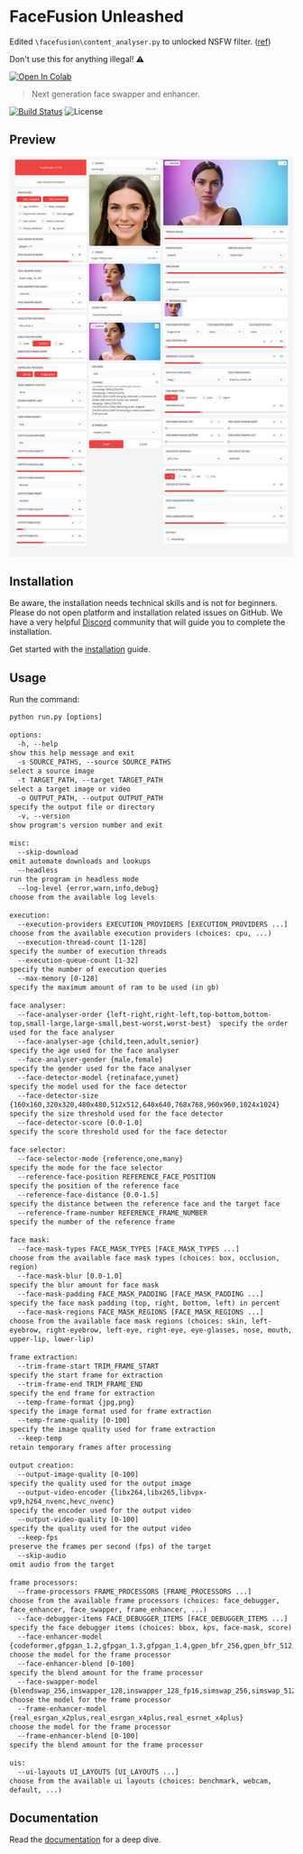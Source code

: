 FaceFusion Unleashed
==========
Edited `\facefusion\content_analyser.py` to unlocked NSFW filter. ([ref](https://www.reddit.com/r/StableDiffusion/comments/18dch8l/hotto_remove_nsfw_filter_in_facefusion_20/))

Don't use this for anything illegal! ⚠️


[![Open In Colab](https://colab.research.google.com/assets/colab-badge.svg)](https://colab.research.google.com/github/Taishi-Y/facefusion-unleashed/blob/master/facefusion_unleash.ipynb)



> Next generation face swapper and enhancer.

[![Build Status](https://img.shields.io/github/actions/workflow/status/facefusion/facefusion/ci.yml.svg?branch=master)](https://github.com/facefusion/facefusion/actions?query=workflow:ci)
![License](https://img.shields.io/badge/license-MIT-green)


Preview
-------

![Preview](https://raw.githubusercontent.com/facefusion/facefusion/master/.github/preview.png?sanitize=true)


Installation
------------

Be aware, the installation needs technical skills and is not for beginners. Please do not open platform and installation related issues on GitHub. We have a very helpful [Discord](https://join.facefusion.io) community that will guide you to complete the installation.

Get started with the [installation](https://docs.facefusion.io/installation) guide.


Usage
-----

Run the command:

```
python run.py [options]

options:
  -h, --help                                                                                                         show this help message and exit
  -s SOURCE_PATHS, --source SOURCE_PATHS                                                                             select a source image
  -t TARGET_PATH, --target TARGET_PATH                                                                               select a target image or video
  -o OUTPUT_PATH, --output OUTPUT_PATH                                                                               specify the output file or directory
  -v, --version                                                                                                      show program's version number and exit

misc:
  --skip-download                                                                                                    omit automate downloads and lookups
  --headless                                                                                                         run the program in headless mode
  --log-level {error,warn,info,debug}                                                                                choose from the available log levels

execution:
  --execution-providers EXECUTION_PROVIDERS [EXECUTION_PROVIDERS ...]                                                choose from the available execution providers (choices: cpu, ...)
  --execution-thread-count [1-128]                                                                                   specify the number of execution threads
  --execution-queue-count [1-32]                                                                                     specify the number of execution queries
  --max-memory [0-128]                                                                                               specify the maximum amount of ram to be used (in gb)

face analyser:
  --face-analyser-order {left-right,right-left,top-bottom,bottom-top,small-large,large-small,best-worst,worst-best}  specify the order used for the face analyser
  --face-analyser-age {child,teen,adult,senior}                                                                      specify the age used for the face analyser
  --face-analyser-gender {male,female}                                                                               specify the gender used for the face analyser
  --face-detector-model {retinaface,yunet}                                                                           specify the model used for the face detector
  --face-detector-size {160x160,320x320,480x480,512x512,640x640,768x768,960x960,1024x1024}                           specify the size threshold used for the face detector
  --face-detector-score [0.0-1.0]                                                                                    specify the score threshold used for the face detector

face selector:
  --face-selector-mode {reference,one,many}                                                                          specify the mode for the face selector
  --reference-face-position REFERENCE_FACE_POSITION                                                                  specify the position of the reference face
  --reference-face-distance [0.0-1.5]                                                                                specify the distance between the reference face and the target face
  --reference-frame-number REFERENCE_FRAME_NUMBER                                                                    specify the number of the reference frame

face mask:
  --face-mask-types FACE_MASK_TYPES [FACE_MASK_TYPES ...]                                                            choose from the available face mask types (choices: box, occlusion, region)
  --face-mask-blur [0.0-1.0]                                                                                         specify the blur amount for face mask
  --face-mask-padding FACE_MASK_PADDING [FACE_MASK_PADDING ...]                                                      specify the face mask padding (top, right, bottom, left) in percent
  --face-mask-regions FACE_MASK_REGIONS [FACE_MASK_REGIONS ...]                                                      choose from the available face mask regions (choices: skin, left-eyebrow, right-eyebrow, left-eye, right-eye, eye-glasses, nose, mouth, upper-lip, lower-lip)

frame extraction:
  --trim-frame-start TRIM_FRAME_START                                                                                specify the start frame for extraction
  --trim-frame-end TRIM_FRAME_END                                                                                    specify the end frame for extraction
  --temp-frame-format {jpg,png}                                                                                      specify the image format used for frame extraction
  --temp-frame-quality [0-100]                                                                                       specify the image quality used for frame extraction
  --keep-temp                                                                                                        retain temporary frames after processing

output creation:
  --output-image-quality [0-100]                                                                                     specify the quality used for the output image
  --output-video-encoder {libx264,libx265,libvpx-vp9,h264_nvenc,hevc_nvenc}                                          specify the encoder used for the output video
  --output-video-quality [0-100]                                                                                     specify the quality used for the output video
  --keep-fps                                                                                                         preserve the frames per second (fps) of the target
  --skip-audio                                                                                                       omit audio from the target

frame processors:
  --frame-processors FRAME_PROCESSORS [FRAME_PROCESSORS ...]                                                         choose from the available frame processors (choices: face_debugger, face_enhancer, face_swapper, frame_enhancer, ...)
  --face-debugger-items FACE_DEBUGGER_ITEMS [FACE_DEBUGGER_ITEMS ...]                                                specify the face debugger items (choices: bbox, kps, face-mask, score)
  --face-enhancer-model {codeformer,gfpgan_1.2,gfpgan_1.3,gfpgan_1.4,gpen_bfr_256,gpen_bfr_512,restoreformer}        choose the model for the frame processor
  --face-enhancer-blend [0-100]                                                                                      specify the blend amount for the frame processor
  --face-swapper-model {blendswap_256,inswapper_128,inswapper_128_fp16,simswap_256,simswap_512_unofficial}           choose the model for the frame processor
  --frame-enhancer-model {real_esrgan_x2plus,real_esrgan_x4plus,real_esrnet_x4plus}                                  choose the model for the frame processor
  --frame-enhancer-blend [0-100]                                                                                     specify the blend amount for the frame processor

uis:
  --ui-layouts UI_LAYOUTS [UI_LAYOUTS ...]                                                                           choose from the available ui layouts (choices: benchmark, webcam, default, ...)
```


Documentation
-------------

Read the [documentation](https://docs.facefusion.io) for a deep dive.
